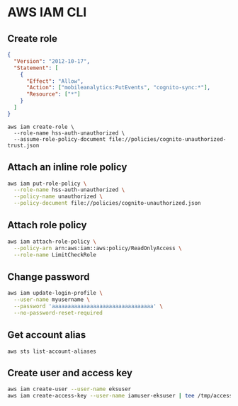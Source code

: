 # AWS IAM CLI

## Create role

```json
{
  "Version": "2012-10-17",
  "Statement": [
    {
      "Effect": "Allow",
      "Action": ["mobileanalytics:PutEvents", "cognito-sync:*"],
      "Resource": ["*"]
    }
  ]
}
```

```console
aws iam create-role \
  --role-name hss-auth-unauthorized \
  --assume-role-policy-document file://policies/cognito-unauthorized-trust.json
```

## Attach an inline role policy

```bash
aws iam put-role-policy \
  --role-name hss-auth-unauthorized \
  --policy-name unauthorized \
  --policy-document file://policies/cognito-unauthorized.json
```

## Attach role policy

```bash
aws iam attach-role-policy \
  --policy-arn arn:aws:iam::aws:policy/ReadOnlyAccess \
  --role-name LimitCheckRole
```

## Change password

```bash
aws iam update-login-profile \
  --user-name myusername \
  --password 'aaaaaaaaaaaaaaaaaaaaaaaaaaaaaaaa' \
  --no-password-reset-required
```

## Get account alias

`aws sts list-account-aliases`

## Create user and access key

```bash
aws iam create-user --user-name eksuser
aws iam create-access-key --user-name iamuser-eksuser | tee /tmp/access_output.json
```
